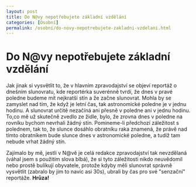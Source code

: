 ```yaml
---
layout: post
title: Do N@vy nepotřebujete základní vzdělání
categories: [Osobní]
permalink: /osobni/do-novy-nepotrebujete-zakladni-vzdelani.html
---
```

# Do N@vy nepotřebujete základní vzdělání

Jak jinak si vysvětlit to, že v hlavním zpravodajství se objeví reportáž o dnešním slunovratu, kde reportérka suverénně tvrdí, že dnes v pravé poledne budeme mít nejkratší stín a že začne slunovrat. Mohla by se zamyslet nad tím, že když je letní čas, tak astronomické poledne je v jednu hodinu. A slunovrat určitě nezačíná ani přesně v poledne ani v jednu hodinu. To,co mě už skutečně zvedlo ze židle, bylo, že zrovna dnes v poledne na rovníku bychom nevrhali žádný stín. Pomineme-li předchozí záležitost s polednem, tak to, že slunce dosáhlo obratníku raka znamená, že právě nad tímto obratníkem bude slunce dnes v astronomické poledne, a tudíž tam nebude vrhat žádný stín.

Zajímalo by mě, jestli v N@vě je celá redakce zpravodajství tak nevzdělaná (váhal jsem s použitím slova blbá), že si tyto záležitosti nikdo neuvědomil nebo prostě bulíkují obyvatele, protože kdyby měli slunovrat správně vysvětlit (zabralo by jim to navíc asi 30s), ubrali by čas pro své "senzační" reportáže. **Hrůza!**

